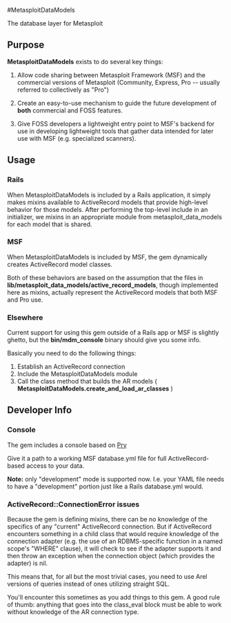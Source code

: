 #MetasploitDataModels

The database layer for Metasploit


## Purpose
__MetasploitDataModels__ exists to do several key things:

1. Allow code sharing between Metasploit Framework (MSF) and the commercial versions of Metasploit (Community, Express, Pro -- usually referred to collectively as "Pro")

2. Create an easy-to-use mechanism to guide the future development of __both__ commercial and FOSS features.

3. Give FOSS developers a lightweight entry point to MSF's backend for use in developing lightweight tools that gather data intended for later use with MSF (e.g. specialized scanners).

## Usage

### Rails

When MetasploitDataModels is included by a Rails application, it simply makes
mixins available to ActiveRecord models that provide high-level
behavior for those models.  After performing the top-level include in an initializer, we mixins in an appropriate module from metasploit_data_models for each model that is shared.


### MSF
When MetasploitDataModels is included by MSF, the gem dynamically creates
ActiveRecord model classes.

Both of these behaviors are based on the assumption that the files in
__lib/metasploit_data_models/active_record_models__, though implemented here as
mixins, actually represent the ActiveRecord models that both MSF and
Pro use.

### Elsewhere
Current support for using this gem outside of a Rails app or MSF is slightly ghetto, but the __bin/mdm_console__ binary should give you some info.

Basically you need to do the following things:

1. Establish an ActiveRecord connection
2. Include the MetasploitDataModels module
3. Call the class method that builds the AR models ( __MetasploitDataModels.create_and_load_ar_classes__ )


## Developer Info

### Console
The gem includes a console based on [Pry](https://github.com/pry/pry/)

Give it a path to a working MSF database.yml file for full
ActiveRecord-based access to your data.

__Note:__ only "development" mode is supported now.  I.e. your YAML file
needs to have a "development" portion just like a Rails database.yml
would.

### ActiveRecord::ConnectionError issues
Because the gem is defining mixins, there can be no knowledge of the
specifics of any "current" ActiveRecord connection.  But if ActiveRecord
encounters something in a child class that would require knowledge of
the connection adapter (e.g. the use of an RDBMS-specific function in
a named scope's "WHERE" clause), it will check to see if the adapter
supports it and then throw an exception when the connection object
(which provides the adapter) is nil.

This means that, for all but the most trivial cases, you need to use Arel 
versions of queries instead of ones utilizing straight SQL.

You'll encounter this sometimes as you add things to this gem.  A good
rule of thumb: anything that goes into the class_eval block must be able
to work without knowledge of the AR connection type.

